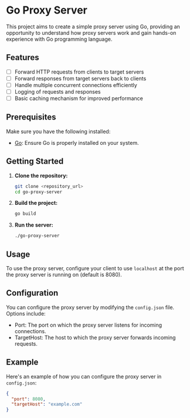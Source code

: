 # Go Proxy Server

This project aims to create a simple proxy server using Go, providing an opportunity to understand how proxy servers work and gain hands-on experience with Go programming language.

## Features

- [ ] Forward HTTP requests from clients to target servers
- [ ] Forward responses from target servers back to clients
- [ ] Handle multiple concurrent connections efficiently
- [ ] Logging of requests and responses
- [ ] Basic caching mechanism for improved performance

## Prerequisites

Make sure you have the following installed:

- [Go](https://golang.org/dl/): Ensure Go is properly installed on your system.

## Getting Started

1. **Clone the repository:**

    ```sh
    git clone <repository_url>
    cd go-proxy-server
    ```

2. **Build the project:**

    ```sh
    go build
    ```

3. **Run the server:**

    ```sh
    ./go-proxy-server
    ```

## Usage

To use the proxy server, configure your client to use `localhost` at the port the proxy server is running on (default is 8080).

## Configuration

You can configure the proxy server by modifying the `config.json` file. Options include:

- Port: The port on which the proxy server listens for incoming connections.
- TargetHost: The host to which the proxy server forwards incoming requests.

## Example

Here's an example of how you can configure the proxy server in `config.json`:

```json
{
  "port": 8080,
  "targetHost": "example.com"
}
